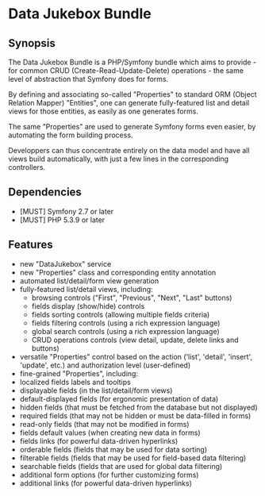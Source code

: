 # Data Jukebox Bundle


## Synopsis

The Data Jukebox Bundle is a PHP/Symfony bundle which aims to provide - for
common CRUD (Create-Read-Update-Delete) operations - the same level of abstraction
that Symfony does for forms.

By defining and associating so-called "Properties" to standard ORM (Object
Relation Mapper) "Entities", one can generate fully-featured list and detail
views for those entities, as easily as one generates forms.

The same "Properties" are used to generate Symfony forms even easier, by automating
the form building process.

Developpers can thus concentrate entirely on the data model and have all views
build automatically, with just a few lines in the corresponding controllers.
 

## Dependencies

- [MUST] Symfony 2.7 or later
- [MUST] PHP 5.3.9 or later


## Features

- new "DataJukebox" service
- new "Properties" class and corresponding entity annotation
- automated list/detail/form view generation
- fully-featured list/detail views, including:
    - browsing controls ("First", "Previous", "Next", "Last" buttons)
    - fields display (show/hide) controls
    - fields sorting controls (allowing multiple fields criteria)
    - fields filtering controls (using a rich expression language)
    - global search controls (using a rich expression language)
    - CRUD operations controls (view detail, update, delete links and buttons)
- versatile "Properties" control based on the action ('list', 'detail', 'insert', 'update', etc.) and authorization level (user-defined)
- fine-grained "Properties", including:
- localized fields labels and tooltips
- displayable fields (in the list/detail/form views)
- default-displayed fields (for ergonomic presentation of data)
- hidden fields (that must be fetched from the database but not displayed)
- required fields (that may not be hidden or must be data-filled in forms)
- read-only fields (that may not be modified in forms)
- fields default values (when creating new data in forms)
- fields links (for powerful data-driven hyperlinks)
- orderable fields (fields that may be used for data sorting)
- filterable fields (fields that may be used for field-based data filtering)
- searchable fields (fields that are used for global data filtering)
- additional form options (for further customizing forms)
- additional links (for powerful data-driven hyperlinks)
